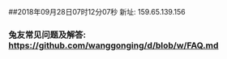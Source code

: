 ##2018年09月28日07时12分07秒 新址: 159.65.139.156
### 兔友常见问题及解答: https://github.com/wanggonging/d/blob/w/FAQ.md
